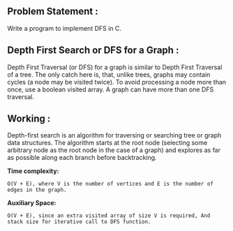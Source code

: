 ## Problem Statement :
Write a program to implement DFS in C.

## Depth First Search or DFS for a Graph :
Depth First Traversal (or DFS) for a graph is similar to Depth First Traversal of a tree. The only catch here is, that, unlike trees, graphs may contain cycles (a node may be visited twice). To avoid processing a node more than once, use a boolean visited array. A graph can have more than one DFS traversal.

## Working :
Depth-first search is an algorithm for traversing or searching tree or graph data structures. The algorithm starts at the root node (selecting some arbitrary node as the root node in the case of a graph) and explores as far as possible along each branch before backtracking.

**Time complexity:** 

    O(V + E), where V is the number of vertices and E is the number of edges in the graph.
**Auxiliary Space:** 

    O(V + E), since an extra visited array of size V is required, And stack size for iterative call to DFS function.
